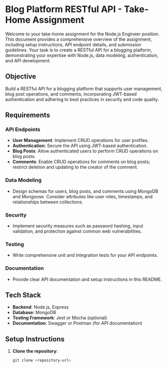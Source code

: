 # Blog Platform RESTful API - Take-Home Assignment

Welcome to your take-home assignment for the Node.js Engineer position. This document provides a comprehensive overview of the assignment, including setup instructions, API endpoint details, and submission guidelines. Your task is to create a RESTful API for a blogging platform, demonstrating your expertise with Node.js, data modeling, authentication, and API development.

## Objective

Build a RESTful API for a blogging platform that supports user management, blog post operations, and comments, incorporating JWT-based authentication and adhering to best practices in security and code quality.

## Requirements

### API Endpoints

- **User Management**: Implement CRUD operations for user profiles.
- **Authentication**: Secure the API using JWT-based authentication.
- **Blog Posts**: Allow authenticated users to perform CRUD operations on blog posts.
- **Comments**: Enable CRUD operations for comments on blog posts; restrict deletion and updating to the creator of the comment.

### Data Modeling

- Design schemas for users, blog posts, and comments using MongoDB and Mongoose. Consider attributes like user roles, timestamps, and relationships between collections.

### Security

- Implement security measures such as password hashing, input validation, and protection against common web vulnerabilities.

### Testing

- Write comprehensive unit and integration tests for your API endpoints.

### Documentation

- Provide clear API documentation and setup instructions in this README.

## Tech Stack

- **Backend**: Node.js, Express
- **Database**: MongoDB
- **Testing Framework**: Jest or Mocha (optional)
- **Documentation**: Swagger or Postman (for API documentation)

## Setup Instructions

1. **Clone the repository**:
   ```bash
   git clone <repository-url>
